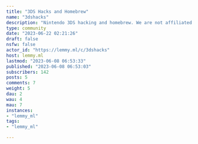 ```yaml
---
title: "3DS Hacks and Homebrew" 
name: "3dshacks"
description: "Nintendo 3DS hacking and homebrew. We are not affiliated with Nintendo or the 3DS brand."
type: community
date: "2023-06-22 02:21:26"
draft: false
nsfw: false
actor_id: "https://lemmy.ml/c/3dshacks"
host: lemmy.ml
lastmod: "2023-06-08 06:53:33"
published: "2023-06-08 06:53:03"
subscribers: 142
posts: 5
comments: 7
weight: 5
dau: 2
wau: 4
mau: 7
instances:
- "lemmy_ml"
tags: 
- "lemmy_ml"

---
```

